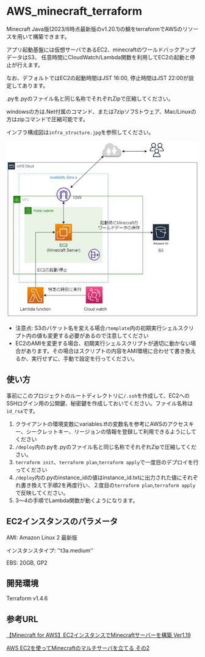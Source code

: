 # AWS_minecraft_terraform
Minecraft Java版(2023/6時点最新版のv1.20.1)の鯖をterraformでAWSのリソースを用いて構築できます。

アプリ起動基盤には仮想サーバであるEC2、minecraftのワールドバックアップデータはS3、
任意時間にCloudWatch/Lambda関数を利用してEC2の起動と停止が行えます。

なお、デフォルトではEC2の起動時間はJST 16:00, 停止時間はJST 22:00が設定してあります。

.pyを.pyのファイル名と同じ名称でそれぞれZipで圧縮してください。

windowsの方は.Net付属のコマンド、または7zipソフSトウェア、Mac/Linuxの方はzipコマンドで圧縮可能です。

インフラ構成図は``infra_structure.jpg``を参照してください。

![Screenshot](infra_structure.jpg)

* 注意点: S3のバケット名を変える場合``/template``内の初期実行シェルスクリプト内の値も変更する必要があるので注意してください
* EC2のAMIを変更する場合、初期実行シェルスクリプトが適切に動かない場合があります。その場合はスクリプトの内容をAMI環境に合わせて書き換えるか、実行せずに、手動で設定を行ってください。

## 使い方
事前にこのプロジェクトのルートディレクトリに``/.ssh``を作成して、EC2へのSSHログイン用の公開鍵、秘密鍵を作成しておいてください。ファイル名称は``id_rsa``です。

1. クライアントの環境変数にvariables.tfの変数名を参考にAWSのアクセスキー、シークレットキー、リージョンの情報を登録して利用できるようにしてください
2. ``/deploy``内の.pyを.pyのファイル名と同じ名称でそれぞれZipで圧縮してください。
3. ``terraform init``、``terraform plan``,``terraform apply``で一度目のデプロイを行ってください
4. ``/deploy``内の.pyのinstance_idの値はinstance_id.txtに出力された値にそれぞれ書き換えて手順2を再度行い、２度目の``terraform plan``,``terraform apply``で反映してください。
5. 3～4の手順でLambda関数が動くようになります。

## EC2インスタンスのパラメータ
AMI: Amazon Linux 2 最新版

インスタンスタイプ: ''t3a.medium''

EBS: 20GB, GP2

## 開発環境

Terraform v1.4.6

## 参考URL

[【Minecraft for AWS】EC2インスタンスでMinecraftサーバーを構築 Ver1.19](https://dev.classmethod.jp/articles/new-minecraft-for-aws_ec2-instance/)

[AWS EC2を使ってMinecraftのマルチサーバを立てる その2](https://xp-cloud.jp/blog/2022/04/22/12757/)


